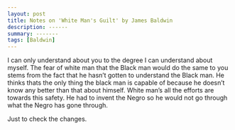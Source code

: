 ```yaml
---
layout: post
title: Notes on 'White Man's Guilt' by James Baldwin
description: ------
summary: -------
tags: [Baldwin]
---
```


I can only understand about you to the degree I can understand about myself. The fear of white man that the Black man would do the same to you stems from the fact that he hasn’t gotten to understand the Black man. He thinks thats the only thing the black man is capable of because he doesn’t know any better than that about himself. White man’s all the efforts are towards this safety. He had to invent the Negro so he would not go through what the Negro has gone through.

Just to check the changes.